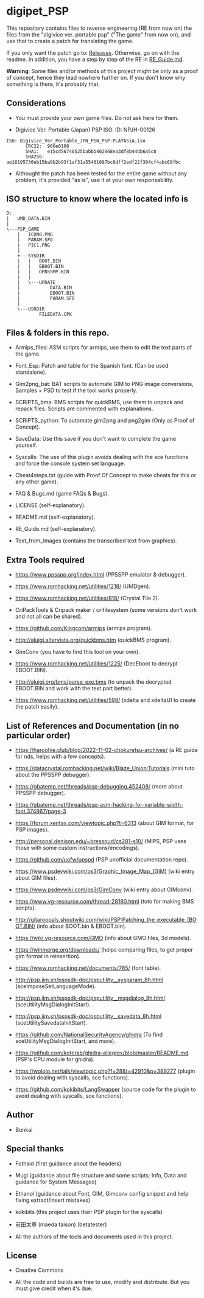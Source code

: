 # digipet_PSP

This repository contains files to reverse engineering (RE from now on) the files from the "digivice ver. portable psp" ("The game" from now on), and use that to create a patch for translating the game.

If you only want the patch go to: [Releases]([RE_Guide.md](https://github.com/Bunkai9448/digipet_PSP/releases)). 
Otherwise, go on with the readme. In addition, you have a step by step of the RE in [RE_Guide.md](RE_Guide.md).

**Warning**: Some files and/or methods of this project might be only as a proof of concept, hence they lead nowhere further on. If you don't know why something is there, it's probably that.

## Considerations

- You must provide your own game files. Do not ask here for them. 

- Digivice Ver. Portable (Japan) PSP ISO. ID: NPJH-00126
````
ISO: Digivice_Ver_Portable_JPN_PSN_PSP-PLAYASiA.iso
       CRC32:  986e0198
       SHA1:   e15cd56748525babbb402868ea3df8b44bb6a5c8
       SHA256: ae16195736eb15ba9b2b93f1af31a55401097bc8dff2edf22f304cf4abc69fbc
````

- Althought the patch has been tested for the entire game without any problem, it's provided "as is", use it at 
your own responsability.


## ISO structure to know where the located info is

````
D:.
|   UMD_DATA.BIN
|
\---PSP_GAME
    |   ICON0.PNG
    |   PARAM.SFO
    |   PIC1.PNG
    |
    +---SYSDIR
    |   |   BOOT.BIN
    |   |   EBOOT.BIN
    |   |   OPNSSMP.BIN
    |   |
    |   \---UPDATE
    |           DATA.BIN
    |           EBOOT.BIN
    |           PARAM.SFO
    |
    \---USRDIR
            FILEDATA.CPK
````

## Files & folders in this repo.

- Armips_files: ASM scripts for armips, use them to edit the text parts of the game.

- Font_Esp: Patch and table for the Spanish font. (Can be used standalone).

- Gim2png_bat: BAT scripts to automate GIM to PNG image conversions, Samples + PSD to test if the tool works properly.

- SCRIPTS_bms: BMS scripts for quickBMS, use them to unpack and repack files. Scripts are commented with explanations.

- SCRIPTS_python: To automate gim2png and png2gim (Only as Proof of Concept).

- SaveData: Use this save if you don't want to complete the game yourself.

- Syscalls: The use of this plugin avoids dealing with the sce functions and force the console system set language.

- Cheat4steps.txt  (guide with Proof Of Concept to make cheats for this or any other game).

- FAQ & Bugs.md (game FAQs & Bugs).

- LICENSE (self-explanatory).

- README.md (self-explanatory).

- RE_Guide.md (self-explanatory).

- Text_from_Images (contains the transcribed text from graphics).


## Extra Tools required

- https://www.ppsspp.org/index.html (PPSSPP emulator & debugger).

- https://www.romhacking.net/utilities/1218/ (UMDgen).

- https://www.romhacking.net/utilities/818/ (Crystal Tile 2).

- CriPackTools & Cripack maker / crifilesystem (some versions don't work and not all can be shared).

- https://github.com/Kingcom/armips (armips program).

- http://aluigi.altervista.org/quickbms.htm (quickBMS program).

- GimConv (you have to find this tool on your own).

- https://www.romhacking.net/utilities/1225/ (DecEboot to decrypt EBOOT.BIN).

- http://aluigi.org/bms/parse_exe.bms (to unpack the decrypted EBOOT.BIN and work with the text part better).

- https://www.romhacking.net/utilities/598/ (xdelta and xdeltaUI to create the patch easily).


## List of References and Documentation (in no particular order)

- https://haroohie.club/blog/2022-11-02-chokuretsu-archives/ (a RE guide for nds, helps with a few concepts).

- https://datacrystal.romhacking.net/wiki/Blaze_Union:Tutorials (mini tuto about the PPSSPP debugger).

- https://gbatemp.net/threads/psp-debugging.452408/ (more about PPSSPP debugger).

- https://gbatemp.net/threads/psp-asm-hacking-for-variable-width-font.374967/page-3

- https://forum.xentax.com/viewtopic.php?t=6313 (about GIM format, for PSP images).

- http://personal.denison.edu/~bressoud/cs281-s10/ (MIPS, PSP uses those with some custom instructions/encodings).

- https://github.com/uofw/upspd (PSP unofficial documentation repo).

- https://www.psdevwiki.com/ps3/Graphic_Image_Map_(GIM) (wiki entry about GIM files).

- https://www.psdevwiki.com/ps3/GimConv (wiki entry about GIMconv).

- https://www.vg-resource.com/thread-28180.html (tuto for making BMS scripts).

- http://gitaroopals.shoutwiki.com/wiki/PSP:Patching_the_executable_(BOOT.BIN) (info about BOOT.bin & EBOOT.bin).

- https://wiki.vg-resource.com/GMO (info about GMO files, 3d models).

- https://winmerge.org/downloads/ (helps comparing files, to get proper gim format in reinsertion).

- https://www.romhacking.net/documents/765/ (font table).

- http://psp.jim.sh/pspsdk-doc/psputility__sysparam_8h.html (sceImposeSetLanguageMode).

- http://psp.jim.sh/pspsdk-doc/psputility__msgdialog_8h.html (sceUtilityMsgDialogInitStart).

- http://psp.jim.sh/pspsdk-doc/psputility__savedata_8h.html (sceUtilitySavedataInitStart).

- https://github.com/NationalSecurityAgency/ghidra (To find sceUtilityMsgDialogInitStart, and more).

- https://github.com/kotcrab/ghidra-allegrex/blob/master/README.md (PSP's CPU module for ghidra).

- https://wololo.net/talk/viewtopic.php?f=28&t=42910&p=389277 (plugin to avoid dealing with syscalls, sce functions).

- https://github.com/kokibits/LangSwapper (source code for the plugin to avoid dealing with syscalls, sce functions).

## Author

 - Bunkai

## Special thanks

- Fothsid (first guidance about the headers)

- Mugi (guidance about file structure and some scripts; Info, Data and guidance for System Messages)

- Ethanol (guidance about Font, GIM, Gimconv config snippet and help fixing extract/insert mistakes)

- kokibits (this project uses their PSP plugin for the syscalls)

- 前田太尊 (maeda taison) (betatester)

- All the authors of the tools and documents used in this project.

## License

 - Creative Commons

 - All the code and builds are free to use, modify and distribute. But you must give credit when it's due.
